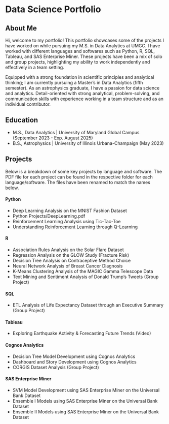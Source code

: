 # Data Science Portfolio

## About Me
Hi, welcome to my portfolio! This portfolio showcases some of the projects I have worked on while pursuing my M.S. in Data Analytics at UMGC. I have worked with different languages and softwares such as Python, R, SQL, Tableau, and SAS Enterprise Miner. These projects have been a mix of solo and group projects, highlighting my ability to work independently and effectively in a team setting. 

Equipped with a strong foundation in scientific principles and analytical thinking; I am currently pursuing a Master’s in Data Analytics (fifth semester). As an astrophysics graduate, I have a passion for data science and analytics. Detail-oriented with strong analytical, problem-solving, and communication skills with experience working in a team structure and as an individual contributor.

## Education
- M.S., Data Analytics | University of Maryland Global Campus (September 2023 - Exp. August 2025)
- B.S., Astrophysics | University of Illinois Urbana-Champaign (May 2023)

## Projects
Below is a breakdown of some key projects by language and software. The PDF file for each project can be found in the respective folder for each language/software. The files have been renamed to match the names below.

#### Python
- Deep Learning Analysis on the MNIST Fashion Dataset
-   Python Projects/DeepLearning.pdf
- Reinforcement Learning Analysis using Tic-Tac-Toe
- Understanding Reinforcement Learning through Q-Learning

#### R
- Association Rules Analysis on the Solar Flare Dataset
- Regression Analysis on the GLOW Study (Fracture Risk)
- Decision Tree Analysis on Contraceptive Method Choice
- Neural Network Analysis of Breast Cancer Diagnosis
- K-Means Clustering Analysis of the MAGIC Gamma Telescope Data
- Text Mining and Sentiment Analysis of Donald Trump’s Tweets (Group Project)

#### SQL
- ETL Analysis of Life Expectancy Dataset through an Executive Summary (Group Project)

#### Tableau
- Exploring Earthquake Activity & Forecasting Future Trends (Video)

#### Cognos Analytics
- Decision Tree Model Development using Cognos Analytics
- Dashboard and Story Development using Cognos Analytics
- CORGIS Dataset Analysis (Group Project)

#### SAS Enterprise Miner
- SVM Model Development using SAS Enterprise Miner on the Universal Bank Dataset
- Ensemble I Models using SAS Enterprise Miner on the Universal Bank Dataset
- Ensemble II Models using SAS Enterprise Miner on the Universal Bank Dataset


